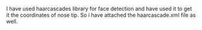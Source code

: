 I have used haarcascades library for face detection and have used it to get it the coordinates of nose tip.
So i have attached the haarcascade.xml file as well.
